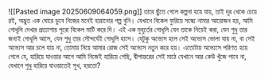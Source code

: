 ![[Pasted image 20250609064059.png]]
তারে ছুঁতে গেলে কল্পনা হয়ে যায়, তাই দূর থেকে চেয়ে রই, অদ্ভুত এক ঘোরে ডুবে নিজের মনেই হারানোর গল্প বুনি। যেখানে বিকেল ফুরিয়ে সন্ধ্যে নামার আয়োজন হয়, আমি গোধূলি দেখার প্রত্যাশায় পুরো বিকেল মাটি করে দি। এই এক মুহুর্তের গোধূলি যেন তাকে নিয়েই করা, যেন শুধু তার জন্যই গোধূলি আসে, যেন শুধু তার সৌন্দর্যেই গোধূলি হাসে। যেটুকু অভ্যেস হলে সেই অভ্যেস ভোলা যায় না, বা সেই অভ্যেস আর চলে যায় না, তোমায় নিয়ে আমার রোজ সেই অভ্যেস নতুন করে হয়। এতোটায় অভ্যেসে পরিণত হয়ে গেলে যে, হারিয়ে যাওয়ার আগে আমি নিজেই হারিয়ে গেছি, দ্বীপান্তরের সেই মাঠে যেখানে আর কেউ খুঁজে পাবে না, যেখানে শুধু হারিয়ে যাওয়াতেই সুখ, হয়তো?